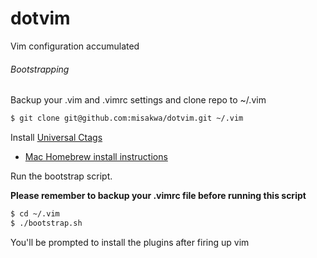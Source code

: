# dotvim

Vim configuration accumulated

###### Bootstrapping

Backup your .vim and .vimrc settings and clone repo to ~/.vim

```bash
$ git clone git@github.com:misakwa/dotvim.git ~/.vim
```

Install [Universal Ctags](https://github.com/universal-ctags/ctags)

* [Mac Homebrew install instructions](https://github.com/universal-ctags/homebrew-universal-ctags)

Run the bootstrap script.

**Please remember to backup your .vimrc file before running this script**
```bash
$ cd ~/.vim
$ ./bootstrap.sh
```

You'll be prompted to install the plugins after firing up vim

